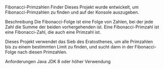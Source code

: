 Fibonacci-Primzahlen Finder
Dieses Projekt wurde entwickelt, um Fibonacci-Primzahlen zu finden und auf der Konsole auszugeben.

Beschreibung
Die Fibonacci-Folge ist eine Folge von Zahlen, bei der jede Zahl die Summe der beiden vorhergehenden ist. Eine Fibonacci-Primzahl ist eine Fibonacci-Zahl, die auch eine Primzahl ist.

Dieses Projekt verwendet das Sieb des Eratosthenes, um alle Primzahlen bis zu einem bestimmten Limit zu finden, und sucht dann in der Fibonacci-Folge nach diesen Primzahlen.

Anforderungen
Java JDK 8 oder höher
Verwendung
